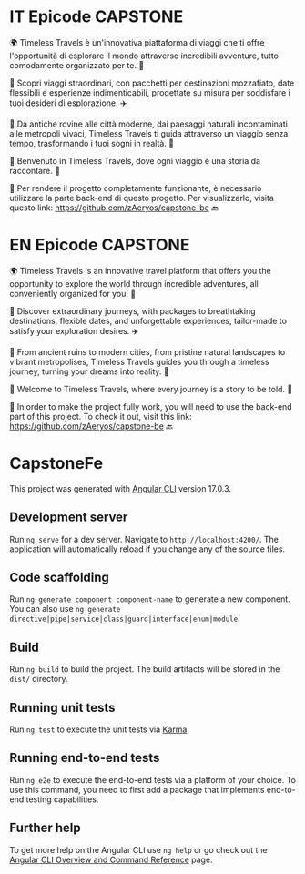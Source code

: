 # IT Epicode CAPSTONE

🌍 Timeless Travels è un'innovativa piattaforma di viaggi che ti offre l'opportunità di esplorare il mondo attraverso incredibili avventure, tutto comodamente organizzato per te. 🧳

📆 Scopri viaggi straordinari, con pacchetti per destinazioni mozzafiato, date flessibili e esperienze indimenticabili, progettate su misura per soddisfare i tuoi desideri di esplorazione. ✈️

🌟 Da antiche rovine alle città moderne, dai paesaggi naturali incontaminati alle metropoli vivaci, Timeless Travels ti guida attraverso un viaggio senza tempo, trasformando i tuoi sogni in realtà. 🚀

🎉 Benvenuto in Timeless Travels, dove ogni viaggio è una storia da raccontare. 🎉

🔧 Per rendere il progetto completamente funzionante, è necessario utilizzare la parte back-end di questo progetto.
Per visualizzarlo, visita questo link: https://github.com/zAeryos/capstone-be 🔙

# EN Epicode CAPSTONE

🌍 Timeless Travels is an innovative travel platform that offers you the opportunity to explore the world through incredible adventures, all conveniently organized for you. 🧳

📆 Discover extraordinary journeys, with packages to breathtaking destinations, flexible dates, and unforgettable experiences, tailor-made to satisfy your exploration desires. ✈️

🌟 From ancient ruins to modern cities, from pristine natural landscapes to vibrant metropolises, Timeless Travels guides you through a timeless journey, turning your dreams into reality. 🚀

🎉 Welcome to Timeless Travels, where every journey is a story to be told. 🎉

🔧 In order to make the project fully work, you will need to use the back-end part of this project.
To check it out, visit this link: https://github.com/zAeryos/capstone-be 🔙


# CapstoneFe

This project was generated with [Angular CLI](https://github.com/angular/angular-cli) version 17.0.3.

## Development server

Run `ng serve` for a dev server. Navigate to `http://localhost:4200/`. The application will automatically reload if you change any of the source files.

## Code scaffolding

Run `ng generate component component-name` to generate a new component. You can also use `ng generate directive|pipe|service|class|guard|interface|enum|module`.

## Build

Run `ng build` to build the project. The build artifacts will be stored in the `dist/` directory.

## Running unit tests

Run `ng test` to execute the unit tests via [Karma](https://karma-runner.github.io).

## Running end-to-end tests

Run `ng e2e` to execute the end-to-end tests via a platform of your choice. To use this command, you need to first add a package that implements end-to-end testing capabilities.

## Further help

To get more help on the Angular CLI use `ng help` or go check out the [Angular CLI Overview and Command Reference](https://angular.io/cli) page.
